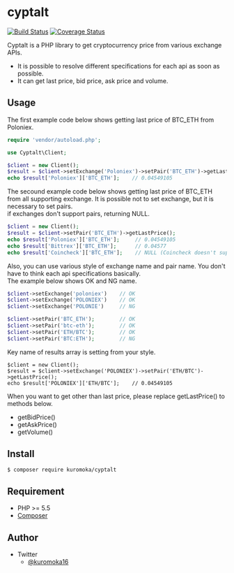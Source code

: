 # cyptalt
[![Build Status](https://travis-ci.org/kuromoka/cyptalt.svg?branch=master)](https://travis-ci.org/kuromoka/cyptalt)
[![Coverage Status](https://coveralls.io/repos/github/kuromoka/cyptalt/badge.svg?branch=)](https://coveralls.io/github/kuromoka/cyptalt?branch=)

Cyptalt is a PHP library to get cryptocurrency price from various exchange APIs.
- It is possible to resolve different specifications for each api as soon as possible.
- It can get last price, bid price, ask price and volume.

## Usage

The first example code below shows getting last price of BTC_ETH from Poloniex.

```PHP
require 'vendor/autoload.php';

use Cyptalt\Client;

$client = new Client();
$result = $client->setExchange('Poloniex')->setPair('BTC_ETH')->getLastPrice();
echo $result['Poloniex']['BTC_ETH'];    // 0.04549105
```

The secound example code below shows getting last price of BTC_ETH from all supporting exchange. It is possible not to set exchange, but it is necessary to set pairs.  
if exchanges don't support pairs, returning NULL.

```PHP
$client = new Client();
$result = $client->setPair('BTC_ETH')->getLastPrice();
echo $result['Poloniex']['BTC_ETH'];     // 0.04549105
echo $result['Bittrex']['BTC_ETH'];      // 0.04577
echo $result['Coincheck']['BTC_ETH'];    // NULL (Coincheck doesn't support BTC_ETH pair.)
```

Also, you can use various style of exchange name and pair name. You don't have to think each api specifications basically.  
The example below shows OK and NG name.

```PHP
$client->setExchange('poloniex')    // OK
$client->setExchange('POLONIEX')    // OK
$client->setExchange('POLONIE')     // NG

$client->setPair('BTC_ETH');        // OK
$client->setPair('btc-eth');        // OK
$client->setPair('ETH/BTC');        // OK
$client->setPair('BTC:ETH');        // NG
```

Key name of results array is setting from your style.
```
$client = new Client();
$result = $client->setExchange('POLONIEX')->setPair('ETH/BTC')->getLastPrice();
echo $result['POLONIEX']['ETH/BTC'];    // 0.04549105
```

When you want to get other than last price, please replace getLastPrice() to methods below.

- getBidPrice()
- getAskPrice()
- getVolume()

## Install

```
$ composer require kuromoka/cyptalt
```

## Requirement

- PHP >= 5.5
- [Composer](https://getcomposer.org/)

## Author

- Twitter  
  - [@kuromoka16](https://twitter.com/kuromoka16)
